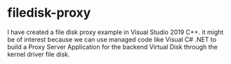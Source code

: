 # filedisk-proxy
I have created a file disk proxy example in Visual Studio 2019 C++. it might be of interest because we can use managed code like Visual C# .NET to build a Proxy Server Application for the backend Virtual Disk through the kernel driver file disk.
